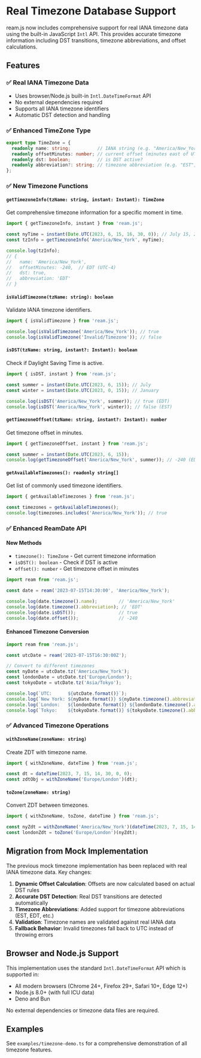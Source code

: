 # Real Timezone Database Support

ream.js now includes comprehensive support for real IANA timezone data using the built-in JavaScript `Intl` API. This provides accurate timezone information including DST transitions, timezone abbreviations, and offset calculations.

## Features

### ✅ Real IANA Timezone Data
- Uses browser/Node.js built-in `Intl.DateTimeFormat` API
- No external dependencies required
- Supports all IANA timezone identifiers
- Automatic DST detection and handling

### ✅ Enhanced TimeZone Type
```typescript
export type TimeZone = {
  readonly name: string;          // IANA string (e.g. "America/New_York")
  readonly offsetMinutes: number; // current offset (minutes east of UTC)
  readonly dst: boolean;          // is DST active?
  readonly abbreviation?: string; // timezone abbreviation (e.g. "EST", "PDT")
};
```

### ✅ New Timezone Functions

#### `getTimezoneInfo(tzName: string, instant: Instant): TimeZone`
Get comprehensive timezone information for a specific moment in time.

```typescript
import { getTimezoneInfo, instant } from 'ream.js';

const nyTime = instant(Date.UTC(2023, 6, 15, 16, 30, 0)); // July 15, 2023
const tzInfo = getTimezoneInfo('America/New_York', nyTime);

console.log(tzInfo);
// {
//   name: 'America/New_York',
//   offsetMinutes: -240,  // EDT (UTC-4)
//   dst: true,
//   abbreviation: 'EDT'
// }
```

#### `isValidTimezone(tzName: string): boolean`
Validate IANA timezone identifiers.

```typescript
import { isValidTimezone } from 'ream.js';

console.log(isValidTimezone('America/New_York')); // true
console.log(isValidTimezone('Invalid/Timezone')); // false
```

#### `isDST(tzName: string, instant?: Instant): boolean`
Check if Daylight Saving Time is active.

```typescript
import { isDST, instant } from 'ream.js';

const summer = instant(Date.UTC(2023, 6, 15)); // July
const winter = instant(Date.UTC(2023, 0, 15)); // January

console.log(isDST('America/New_York', summer)); // true (EDT)
console.log(isDST('America/New_York', winter)); // false (EST)
```

#### `getTimezoneOffset(tzName: string, instant?: Instant): number`
Get timezone offset in minutes.

```typescript
import { getTimezoneOffset, instant } from 'ream.js';

const summer = instant(Date.UTC(2023, 6, 15));
console.log(getTimezoneOffset('America/New_York', summer)); // -240 (EDT)
```

#### `getAvailableTimezones(): readonly string[]`
Get list of commonly used timezone identifiers.

```typescript
import { getAvailableTimezones } from 'ream.js';

const timezones = getAvailableTimezones();
console.log(timezones.includes('America/New_York')); // true
```

### ✅ Enhanced ReamDate API

#### New Methods
- `timezone(): TimeZone` - Get current timezone information
- `isDST(): boolean` - Check if DST is active
- `offset(): number` - Get timezone offset in minutes

```typescript
import ream from 'ream.js';

const date = ream('2023-07-15T14:30:00', 'America/New_York');

console.log(date.timezone().name);        // 'America/New_York'
console.log(date.timezone().abbreviation); // 'EDT'
console.log(date.isDST());                // true
console.log(date.offset());               // -240
```

#### Enhanced Timezone Conversion
```typescript
import ream from 'ream.js';

const utcDate = ream('2023-07-15T16:30:00Z');

// Convert to different timezones
const nyDate = utcDate.tz('America/New_York');
const londonDate = utcDate.tz('Europe/London');
const tokyoDate = utcDate.tz('Asia/Tokyo');

console.log(`UTC:      ${utcDate.format()}`);
console.log(`New York: ${nyDate.format()} ${nyDate.timezone().abbreviation}`);
console.log(`London:   ${londonDate.format()} ${londonDate.timezone().abbreviation}`);
console.log(`Tokyo:    ${tokyoDate.format()} ${tokyoDate.timezone().abbreviation}`);
```

### ✅ Advanced Timezone Operations

#### `withZoneName(zoneName: string)`
Create ZDT with timezone name.

```typescript
import { withZoneName, dateTime } from 'ream.js';

const dt = dateTime(2023, 7, 15, 14, 30, 0, 0);
const zdtObj = withZoneName('Europe/London')(dt);
```

#### `toZone(zoneName: string)`
Convert ZDT between timezones.

```typescript
import { withZoneName, toZone, dateTime } from 'ream.js';

const nyZdt = withZoneName('America/New_York')(dateTime(2023, 7, 15, 14, 30, 0, 0));
const londonZdt = toZone('Europe/London')(nyZdt);
```

## Migration from Mock Implementation

The previous mock timezone implementation has been replaced with real IANA timezone data. Key changes:

1. **Dynamic Offset Calculation**: Offsets are now calculated based on actual DST rules
2. **Accurate DST Detection**: Real DST transitions are detected automatically
3. **Timezone Abbreviations**: Added support for timezone abbreviations (EST, EDT, etc.)
4. **Validation**: Timezone names are validated against real IANA data
5. **Fallback Behavior**: Invalid timezones fall back to UTC instead of throwing errors

## Browser and Node.js Support

This implementation uses the standard `Intl.DateTimeFormat` API which is supported in:
- All modern browsers (Chrome 24+, Firefox 29+, Safari 10+, Edge 12+)
- Node.js 8.0+ (with full ICU data)
- Deno and Bun

No external dependencies or timezone data files are required.

## Examples

See `examples/timezone-demo.ts` for a comprehensive demonstration of all timezone features.
